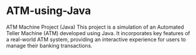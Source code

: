 # ATM-using-Java
ATM Machine Project (Java)  This project is a simulation of an Automated Teller Machine (ATM) developed using Java. It incorporates key features of a real-world ATM system, providing an interactive experience for users to manage their banking transactions.
